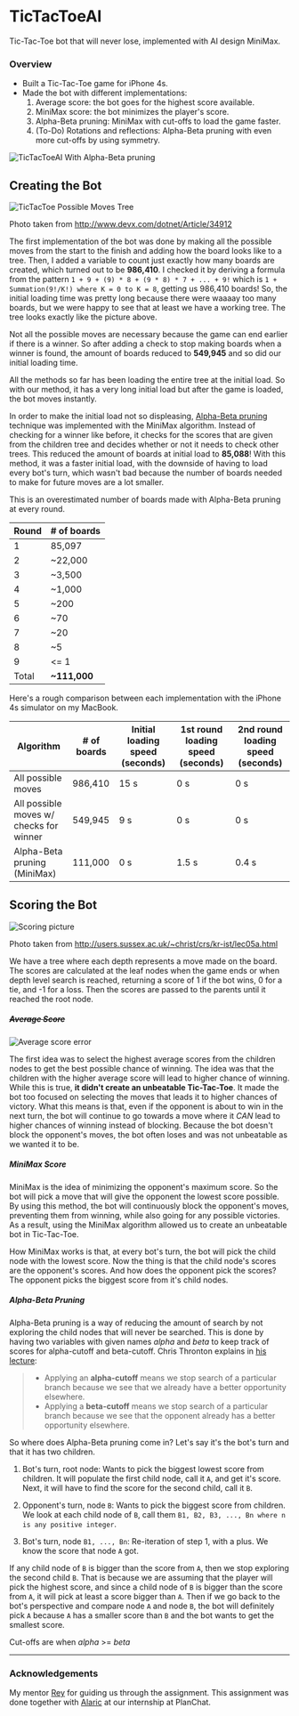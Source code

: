 # TicTacToeAI

Tic-Tac-Toe bot that will never lose, implemented with AI design MiniMax.

### Overview

* Built a Tic-Tac-Toe game for iPhone 4s.
* Made the bot with different implementations:
  1. Average score: the bot goes for the highest score available.
  2. MiniMax score: the bot minimizes the player's score.
  3. Alpha-Beta pruning: MiniMax with cut-offs to load the game faster.
  4. (To-Do) Rotations and reflections: Alpha-Beta pruning with even more cut-offs by using symmetry.

![TicTacToeAI With Alpha-Beta pruning](https://cloud.githubusercontent.com/assets/12219300/17765188/1ef01e52-64d9-11e6-8e27-c3e46e20d01a.gif)

<!-- ![TicTacToeAI With Alpha-Beta pruning](https://cloud.githubusercontent.com/assets/12219300/17762272/d5e007b4-64c3-11e6-909d-f1bd0a185003.gif) -->

## Creating the Bot

![TicTacToe Possible Moves Tree](https://cloud.githubusercontent.com/assets/12219300/17765292/c83650a8-64d9-11e6-8039-93aff9365229.jpg)

Photo taken from http://www.devx.com/dotnet/Article/34912

The first implementation of the bot was done by making all the possible moves from the start to the finish and adding how the board looks like to a tree.
Then, I added a variable to count just exactly how many boards are created, which turned out to be **986,410**.
I checked it by deriving a formula from the pattern `1 + 9 + (9) * 8 + (9 * 8) * 7 + ... + 9!` which is `1 + Summation(9!/K!) where K = 0 to K = 8`, getting us 986,410 boards!
So, the initial loading time was pretty long because there were waaaay too many boards, but we were happy to see that at least we have a working tree.
The tree looks exactly like the picture above.

Not all the possible moves are necessary because the game can end earlier if there is a winner.
So after adding a check to stop making boards when a winner is found, the amount of boards reduced to **549,945** and so did our initial loading time.

All the methods so far has been loading the entire tree at the initial load.
So with our method, it has a very long initial load but after the game is loaded, the bot moves instantly.

In order to make the initial load not so displeasing, [Alpha-Beta pruning](https://www.ocf.berkeley.edu/~yosenl/extras/alphabeta/alphabeta.html) technique was implemented with the MiniMax algorithm.
Instead of checking for a winner like before, it checks for the scores that are given from the children tree and decides whether or not it needs to check other trees.
This reduced the amount of boards at initial load to **85,088**!
With this method, it was a faster initial load, with the downside of having to load every bot's turn, which wasn't bad because the number of boards needed to make for future moves are a lot smaller.

This is an overestimated number of boards made with Alpha-Beta pruning at every round.

Round   |  # of boards
---     | ---
1       | 85,097
2       | ~22,000
3       | ~3,500
4       | ~1,000
5       | ~200
6       | ~70
7       | ~20
8       | ~5
9       | <= 1
Total   | **~111,000**

Here's a rough comparison between each implementation with the iPhone 4s simulator on my MacBook.

Algorithm  | # of boards  |  Initial loading speed (seconds) | 1st round loading speed (seconds) | 2nd round loading speed (seconds)
---        | ---          | ---                              | ---                               | ---
All possible moves  | 986,410 |  15 s | 0 s | 0 s
All possible moves w/ checks for winner  | 549,945 | 9 s| 0 s | 0 s
Alpha-Beta pruning (MiniMax) | 111,000 | 0 s | 1.5 s | 0.4 s

## Scoring the Bot

![Scoring picture](https://cloud.githubusercontent.com/assets/12219300/17835933/80bf37bc-6736-11e6-9aca-f5612ccd4573.jpg)

Photo taken from http://users.sussex.ac.uk/~christ/crs/kr-ist/lec05a.html

We have a tree where each depth represents a move made on the board.
The scores are calculated at the leaf nodes when the game ends or when depth level search is reached, returning a score of 1 if the bot wins, 0 for a tie, and -1 for a loss.
Then the scores are passed to the parents until it reached the root node.

##### ~~Average Score~~

![Average score error](https://cloud.githubusercontent.com/assets/12219300/17845944/723258d6-67fa-11e6-855c-02f494d717d2.jpeg)

The first idea was to select the highest average scores from the children nodes to get the best possible chance of winning.
The idea was that the children with the higher average score will lead to higher chance of winning.
While this is true, **it didn't create an unbeatable Tic-Tac-Toe**.
It made the bot too focused on selecting the moves that leads it to higher chances of victory.
What this means is that, even if the opponent is about to win in the next turn, the bot will continue to go towards a move where it *CAN* lead to higher chances of winning instead of blocking.
Because the bot doesn't block the opponent's moves, the bot often loses and was not unbeatable as we wanted it to be.

##### MiniMax Score

MiniMax is the idea of minimizing the opponent's maximum score.
So the bot will pick a move that will give the opponent the lowest score possible.
By using this method, the bot will continuously block the opponent's moves, preventing them from winning, while also going for any possible victories.
As a result, using the MiniMax algorithm allowed us to create an unbeatable bot in Tic-Tac-Toe.

How MiniMax works is that, at every bot's turn, the bot will pick the child node with the lowest score.
Now the thing is that the child node's scores are the opponent's scores.
And how does the opponent pick the scores?
The opponent picks the biggest score from it's child nodes.

##### Alpha-Beta Pruning

Alpha-Beta pruning is a way of reducing the amount of search by not exploring the child nodes that will never be searched.
This is done by having two variables with given names *alpha* and *beta* to keep track of scores for alpha-cutoff and beta-cutoff.
Chris Thronton explains in [his lecture](http://users.sussex.ac.uk/%7Echrist/crs/kr-ist/lec05a.html):
> * Applying an **alpha-cutoff** means we stop search of a particular branch because we see that we already have a better opportunity elsewhere.
> * Applying a **beta-cutoff** means we stop search of a particular branch because we see that the opponent already has a better opportunity elsewhere.

So where does Alpha-Beta pruning come in?
Let's say it's the bot's turn and that it has two children.

 1. Bot's turn, root node: Wants to pick the biggest lowest score from children. It will populate the first child node, call it `A`, and get it's score. Next, it will have to find the score for the second child, call it `B`.

 2. Opponent's turn, node `B`: Wants to pick the biggest score from children. We look at each child node of `B`, call them `B1, B2, B3, ..., Bn where n is any positive integer`.

 3. Bot's turn, node `B1, ..., Bn`: Re-iteration of step 1, with a plus. We know the score that node `A` got.


If any child node of `B` is bigger than the score from `A`, then we stop exploring the second child `B`.
That is because we are assuming that the player will pick the highest score, and since a child node of `B` is bigger than the score from `A`, it will pick at least a score bigger than `A`.
Then if we go back to the bot's perspective and compare node `A` and node `B`, the bot will definitely pick `A` because `A` has a smaller score than `B` and the bot wants to get the smallest score.

Cut-offs are when *alpha* >= *beta*

---

### Acknowledgements
My mentor [Rey](https://github.com/reygonzales) for guiding us through the assignment. This assignment was done together with  [Alaric](https://github.com/AlaricGonzales) at our internship at PlanChat.

